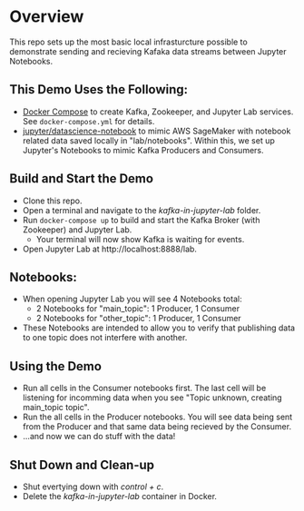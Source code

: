 # Overview
This repo sets up the most basic local infrasturcture possible to demonstrate sending and recieving Kafaka data streams between Jupyter Notebooks.


## This Demo Uses the Following:
- [Docker Compose](https://docs.docker.com/compose/) to create Kafka, Zookeeper, and Jupyter Lab services.  See `docker-compose.yml` for details.
- [jupyter/datascience-notebook](https://jupyter-docker-stacks.readthedocs.io/en/latest/using/selecting.html#jupyter-datascience-notebook) to mimic AWS SageMaker with notebook related data saved locally in "lab/notebooks".  Within this, we set up Jupyter's Notebooks to mimic Kafka Producers and Consumers. 


## Build and Start the Demo
- Clone this repo.
- Open a terminal and navigate to the *kafka-in-jupyter-lab* folder.
- Run `docker-compose up` to build and start the Kafka Broker (with Zookeeper) and Jupyter Lab.
    - Your terminal will now show Kafka is waiting for events.
- Open Jupyter Lab at http://localhost:8888/lab.


## Notebooks:
- When opening Jupyter Lab you will see 4 Notebooks total:
    - 2 Notebooks for "main_topic": 1 Producer, 1 Consumer
    - 2 Notebooks for "other_topic": 1 Producer, 1 Consumer 
- These Notebooks are intended to allow you to verify that publishing data to one topic does not interfere with another.


## Using the Demo
- Run all cells in the Consumer notebooks first.  The last cell will be listening for incomming data when you see "Topic unknown, creating main_topic topic".
- Run the all cells in the Producer notebooks.  You will see data being sent from the Producer and that same data being recieved by the Consumer.
- ...and now we can do stuff with the data!


## Shut Down and Clean-up
- Shut evertying down with *control + c*.
- Delete the *kafka-in-jupyter-lab* container in Docker.

